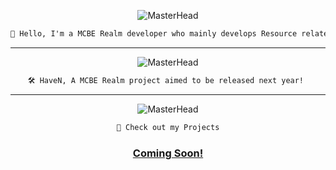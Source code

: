 <div align="center">

![MasterHead](https://media.discordapp.net/attachments/1050591171921072130/1051066675430166528/Untitled4.png?width=1356&height=403)

```diff
👋 Hello, I'm a MCBE Realm developer who mainly develops Resource related content and formats ui content. 
```
--- ---
![MasterHead](https://media.discordapp.net/attachments/1050591171921072130/1051066333950914580/Untitled_3.png?width=1356&height=566)
```diff
🛠️ HaveN, A MCBE Realm project aimed to be released next year! 
```
--- ---
![MasterHead](https://media.discordapp.net/attachments/1050591171921072130/1051069283741995040/Untitled_4.png?width=1356&height=403)
```diff
📄 Check out my Projects
```
### [Coming Soon!](https://github.com/DookaDessss)
</div>
